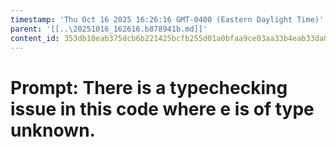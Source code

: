 ```yaml
---
timestamp: 'Thu Oct 16 2025 16:26:16 GMT-0400 (Eastern Daylight Time)'
parent: '[[..\20251016_162616.b878941b.md]]'
content_id: 353db10eab375dcb6b221425bcfb255d01a0bfaa9ce03aa33b4eab33da0fe82c
---
```


# Prompt: There is a typechecking issue in this code where e is of type unknown.
